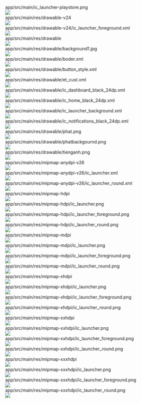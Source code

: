 app/src/main/ic_launcher-playstore.png  
<img src="https://github.com/azuredragon3000/googleconsole_tracnghiemtienganh/blob/master/app/src/main/ic_launcher-playstore.png" />   
app/src/main/res/drawable-v24  
<img src="https://github.com/azuredragon3000/googleconsole_tracnghiemtienganh/blob/master/app/src/main/res/drawable-v24" />   
app/src/main/res/drawable-v24/ic_launcher_foreground.xml  
<img src="https://github.com/azuredragon3000/googleconsole_tracnghiemtienganh/blob/master/app/src/main/res/drawable-v24/ic_launcher_foreground.xml" />   
app/src/main/res/drawable  
<img src="https://github.com/azuredragon3000/googleconsole_tracnghiemtienganh/blob/master/app/src/main/res/drawable" />   
app/src/main/res/drawable/background1.jpg  
<img src="https://github.com/azuredragon3000/googleconsole_tracnghiemtienganh/blob/master/app/src/main/res/drawable/background1.jpg" />   
app/src/main/res/drawable/boder.xml  
<img src="https://github.com/azuredragon3000/googleconsole_tracnghiemtienganh/blob/master/app/src/main/res/drawable/boder.xml" />   
app/src/main/res/drawable/button_style.xml  
<img src="https://github.com/azuredragon3000/googleconsole_tracnghiemtienganh/blob/master/app/src/main/res/drawable/button_style.xml" />   
app/src/main/res/drawable/et_cust.xml  
<img src="https://github.com/azuredragon3000/googleconsole_tracnghiemtienganh/blob/master/app/src/main/res/drawable/et_cust.xml" />   
app/src/main/res/drawable/ic_dashboard_black_24dp.xml  
<img src="https://github.com/azuredragon3000/googleconsole_tracnghiemtienganh/blob/master/app/src/main/res/drawable/ic_dashboard_black_24dp.xml" />   
app/src/main/res/drawable/ic_home_black_24dp.xml  
<img src="https://github.com/azuredragon3000/googleconsole_tracnghiemtienganh/blob/master/app/src/main/res/drawable/ic_home_black_24dp.xml" />   
app/src/main/res/drawable/ic_launcher_background.xml  
<img src="https://github.com/azuredragon3000/googleconsole_tracnghiemtienganh/blob/master/app/src/main/res/drawable/ic_launcher_background.xml" />   
app/src/main/res/drawable/ic_notifications_black_24dp.xml  
<img src="https://github.com/azuredragon3000/googleconsole_tracnghiemtienganh/blob/master/app/src/main/res/drawable/ic_notifications_black_24dp.xml" />   
app/src/main/res/drawable/phat.png  
<img src="https://github.com/azuredragon3000/googleconsole_tracnghiemtienganh/blob/master/app/src/main/res/drawable/phat.png" />   
app/src/main/res/drawable/phatbackgournd.png  
<img src="https://github.com/azuredragon3000/googleconsole_tracnghiemtienganh/blob/master/app/src/main/res/drawable/phatbackgournd.png" />   
app/src/main/res/drawable/tienganh.png  
<img src="https://github.com/azuredragon3000/googleconsole_tracnghiemtienganh/blob/master/app/src/main/res/drawable/tienganh.png" />   
app/src/main/res/mipmap-anydpi-v26  
<img src="https://github.com/azuredragon3000/googleconsole_tracnghiemtienganh/blob/master/app/src/main/res/mipmap-anydpi-v26" />   
app/src/main/res/mipmap-anydpi-v26/ic_launcher.xml  
<img src="https://github.com/azuredragon3000/googleconsole_tracnghiemtienganh/blob/master/app/src/main/res/mipmap-anydpi-v26/ic_launcher.xml" />   
app/src/main/res/mipmap-anydpi-v26/ic_launcher_round.xml  
<img src="https://github.com/azuredragon3000/googleconsole_tracnghiemtienganh/blob/master/app/src/main/res/mipmap-anydpi-v26/ic_launcher_round.xml" />   
app/src/main/res/mipmap-hdpi  
<img src="https://github.com/azuredragon3000/googleconsole_tracnghiemtienganh/blob/master/app/src/main/res/mipmap-hdpi" />   
app/src/main/res/mipmap-hdpi/ic_launcher.png  
<img src="https://github.com/azuredragon3000/googleconsole_tracnghiemtienganh/blob/master/app/src/main/res/mipmap-hdpi/ic_launcher.png" />   
app/src/main/res/mipmap-hdpi/ic_launcher_foreground.png  
<img src="https://github.com/azuredragon3000/googleconsole_tracnghiemtienganh/blob/master/app/src/main/res/mipmap-hdpi/ic_launcher_foreground.png" />   
app/src/main/res/mipmap-hdpi/ic_launcher_round.png  
<img src="https://github.com/azuredragon3000/googleconsole_tracnghiemtienganh/blob/master/app/src/main/res/mipmap-hdpi/ic_launcher_round.png" />   
app/src/main/res/mipmap-mdpi  
<img src="https://github.com/azuredragon3000/googleconsole_tracnghiemtienganh/blob/master/app/src/main/res/mipmap-mdpi" />   
app/src/main/res/mipmap-mdpi/ic_launcher.png  
<img src="https://github.com/azuredragon3000/googleconsole_tracnghiemtienganh/blob/master/app/src/main/res/mipmap-mdpi/ic_launcher.png" />   
app/src/main/res/mipmap-mdpi/ic_launcher_foreground.png  
<img src="https://github.com/azuredragon3000/googleconsole_tracnghiemtienganh/blob/master/app/src/main/res/mipmap-mdpi/ic_launcher_foreground.png" />   
app/src/main/res/mipmap-mdpi/ic_launcher_round.png  
<img src="https://github.com/azuredragon3000/googleconsole_tracnghiemtienganh/blob/master/app/src/main/res/mipmap-mdpi/ic_launcher_round.png" />   
app/src/main/res/mipmap-xhdpi  
<img src="https://github.com/azuredragon3000/googleconsole_tracnghiemtienganh/blob/master/app/src/main/res/mipmap-xhdpi" />   
app/src/main/res/mipmap-xhdpi/ic_launcher.png  
<img src="https://github.com/azuredragon3000/googleconsole_tracnghiemtienganh/blob/master/app/src/main/res/mipmap-xhdpi/ic_launcher.png" />   
app/src/main/res/mipmap-xhdpi/ic_launcher_foreground.png  
<img src="https://github.com/azuredragon3000/googleconsole_tracnghiemtienganh/blob/master/app/src/main/res/mipmap-xhdpi/ic_launcher_foreground.png" />   
app/src/main/res/mipmap-xhdpi/ic_launcher_round.png  
<img src="https://github.com/azuredragon3000/googleconsole_tracnghiemtienganh/blob/master/app/src/main/res/mipmap-xhdpi/ic_launcher_round.png" />   
app/src/main/res/mipmap-xxhdpi  
<img src="https://github.com/azuredragon3000/googleconsole_tracnghiemtienganh/blob/master/app/src/main/res/mipmap-xxhdpi" />   
app/src/main/res/mipmap-xxhdpi/ic_launcher.png  
<img src="https://github.com/azuredragon3000/googleconsole_tracnghiemtienganh/blob/master/app/src/main/res/mipmap-xxhdpi/ic_launcher.png" />   
app/src/main/res/mipmap-xxhdpi/ic_launcher_foreground.png  
<img src="https://github.com/azuredragon3000/googleconsole_tracnghiemtienganh/blob/master/app/src/main/res/mipmap-xxhdpi/ic_launcher_foreground.png" />   
app/src/main/res/mipmap-xxhdpi/ic_launcher_round.png  
<img src="https://github.com/azuredragon3000/googleconsole_tracnghiemtienganh/blob/master/app/src/main/res/mipmap-xxhdpi/ic_launcher_round.png" />   
app/src/main/res/mipmap-xxxhdpi  
<img src="https://github.com/azuredragon3000/googleconsole_tracnghiemtienganh/blob/master/app/src/main/res/mipmap-xxxhdpi" />   
app/src/main/res/mipmap-xxxhdpi/ic_launcher.png  
<img src="https://github.com/azuredragon3000/googleconsole_tracnghiemtienganh/blob/master/app/src/main/res/mipmap-xxxhdpi/ic_launcher.png" />   
app/src/main/res/mipmap-xxxhdpi/ic_launcher_foreground.png  
<img src="https://github.com/azuredragon3000/googleconsole_tracnghiemtienganh/blob/master/app/src/main/res/mipmap-xxxhdpi/ic_launcher_foreground.png" />   
app/src/main/res/mipmap-xxxhdpi/ic_launcher_round.png  
<img src="https://github.com/azuredragon3000/googleconsole_tracnghiemtienganh/blob/master/app/src/main/res/mipmap-xxxhdpi/ic_launcher_round.png" />   
